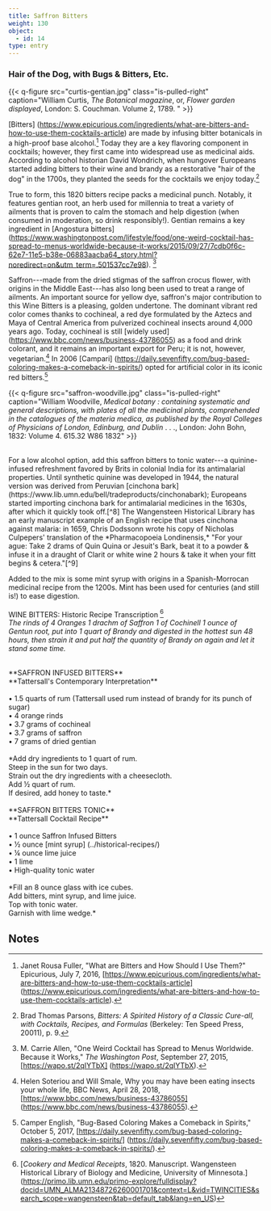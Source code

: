 ```yaml
---
title: Saffron Bitters
weight: 130
object:
  - id: 14
type: entry
---
```

### Hair of the Dog, with Bugs & Bitters, Etc. ###
{{< q-figure src="curtis-gentian.jpg" class="is-pulled-right" caption="William Curtis, *The Botanical magazine*, or, *Flower garden displayed*, London: S. Couchman. Volume 2, 1789. "  >}}

[Bitters] (https://www.epicurious.com/ingredients/what-are-bitters-and-how-to-use-them-cocktails-article) are made by infusing bitter botanicals in a high-proof base alcohol.[^2] Today they are a key flavoring component in cocktails; however, they first came into widespread use as medicinal aids. According to alcohol historian David Wondrich, when hungover Europeans started adding bitters to their wine and brandy as a restorative "hair of the dog" in the 1700s, they planted the seeds for the cocktails we enjoy today.[^3]

True to form, this 1820 bitters recipe packs a medicinal punch. Notably, it features gentian root, an herb used for millennia to treat a variety of ailments that is proven to calm the stomach and help digestion (when consumed in moderation, so drink responsibly!). Gentian remains a key ingredient in [Angostura bitters] (https://www.washingtonpost.com/lifestyle/food/one-weird-cocktail-has-spread-to-menus-worldwide-because-it-works/2015/09/27/7cdb0f6c-62e7-11e5-b38e-06883aacba64_story.html?noredirect=on&utm_term=.501537cc7e98). [^4]

Saffron---made from the dried stigmas of the saffron crocus flower, with origins in the Middle East---has also long been used to treat a range of ailments. An important source for yellow dye, saffron's major contribution to this Wine Bitters is a pleasing, golden undertone. The dominant vibrant red color comes thanks to cochineal, a red dye formulated by the Aztecs and Maya of Central America from pulverized cochineal insects around 4,000 years ago. Today, cochineal is still [widely used] (https://www.bbc.com/news/business-43786055) as a food and drink colorant, and it remains an important export for Peru; it is not, however, vegetarian.[^5] In 2006 [Campari] (https://daily.sevenfifty.com/bug-based-coloring-makes-a-comeback-in-spirits/) opted for artificial color in its iconic red bitters.[^6]

{{< q-figure src="saffron-woodville.jpg" class="is-pulled-right" caption="William Woodville, *Medical botany : containing systematic and general descriptions, with plates of all the medicinal plants, comprehended in the catalogues of the materia medica, as published by the Royal Colleges of Physicians of London, Edinburg, and Dublin* . . ., London: John Bohn, 1832: Volume 4. 615.32 W86 1832"  >}}

<br>
For a low alcohol option, add this saffron bitters to tonic water---a quinine-infused refreshment favored by Brits in colonial India for its antimalarial properties. Until synthetic quinine was developed in 1944, the natural version was derived from Peruvian [cinchona bark] (https://www.lib.umn.edu/bell/tradeproducts/cinchonabark); Europeans started importing cinchona bark for antimalarial medicines in the 1630s, after which it quickly took off.[^8] The Wangensteen Historical Library has an early manuscript example of an English recipe that uses cinchona against malaria: in 1659, Chris Dodssonn wrote his copy of Nicholas Culpepers' translation of the *Pharmacopoeia Londinensis,* "For your ague: Take 2 drams of Quin Quina or Jesuit's Bark, beat it to a powder & infuse it in a draught of Clarit or white wine 2 hours & take it when your fitt begins & cetera."[^9]

Added to the mix is some mint syrup with origins in a Spanish-Morrocan medicinal recipe from the 1200s. Mint has been used for centuries (and still is!) to ease digestion.
<br>
<br>
<span class="gray-text">
WINE BITTERS: Historic Recipe Transcription [^10]
<br>
*The rinds of 4 Oranges 1 drachm of Saffron 1 of Cochinell 1 ounce of Gentun root, put into 1 quart of Brandy and digested in the hottest sun 48 hours, then strain it and put half the quantity of Brandy on again and let it stand some time.*
</span>
<br>
<br>
<div class="boxed">
**SAFFRON INFUSED BITTERS**
<br>
**Tattersall's Contemporary Interpretation**
<br>
<br>
• 1.5 quarts of rum (Tattersall used rum instead of brandy for its punch of sugar)
<br>
• 4 orange rinds
<br>
• 3.7 grams of cochineal
<br>
• 3.7 grams of saffron
<br>
• 7 grams of dried gentian
<br>
<br>
*Add dry ingredients to 1 quart of rum.
<br>
Steep in the sun for two days.
<br>
Strain out the dry ingredients with a cheesecloth.
<br>
Add ½ quart of rum.
<br>
If desired, add honey to taste.*
<br>
</div>

<br>
<div class="boxed">
**SAFFRON BITTERS TONIC**
<br>
**Tattersall Cocktail Recipe**
<br>
<br>
• 1 ounce Saffron Infused Bitters
<br>
• ½ ounce [mint syrup] (../historical-recipes/)
<br>
• ¼ ounce lime juice
<br>
• 1 lime
<br>
• High-quality tonic water
<br>
<br>
*Fill an 8 ounce glass with ice cubes.
<br>
Add bitters, mint syrup, and lime juice.
<br>Top with tonic water.
<br>
Garnish with lime wedge.*
</div>



## Notes ##

[^2]: Janet Rousa Fuller, "What are Bitters and How Should I Use Them?" Epicurious, July 7, 2016, [https://www.epicurious.com/ingredients/what-are-bitters-and-how-to-use-them-cocktails-article] (https://www.epicurious.com/ingredients/what-are-bitters-and-how-to-use-them-cocktails-article).

[^3]: Brad Thomas Parsons, *Bitters: A Spirited History of a Classic Cure-all, with Cocktails, Recipes, and Formulas* (Berkeley: Ten Speed Press, 20011), p. 9.

[^4]: M. Carrie Allen, "One Weird Cocktail has Spread to Menus Worldwide. Because it Works," *The* *Washington Post*, September 27, 2015, [https://wapo.st/2qIYTbX] (https://wapo.st/2qIYTbX).

[^5]: Helen Soteriou and Will Smale, Why you may have been eating insects your whole life, BBC News, April 28, 2018, [https://www.bbc.com/news/business-43786055] (https://www.bbc.com/news/business-43786055).

[^6]: Camper English, "Bug-Based Coloring Makes a Comeback in Spirits," October 5, 2017, [https://daily.sevenfifty.com/bug-based-coloring-makes-a-comeback-in-spirits/] (https://daily.sevenfifty.com/bug-based-coloring-makes-a-comeback-in-spirits/).

[^7]: William Woodville, *Medical botany : containing systematic and general descriptions, with plates of all the medicinal plants, comprehended in the catalogues of the materia medica, as published by the Royal Colleges of Physicians of London, Edinburg, and Dublin . . .*, London: John Bohn, 1832: Volume 4.

[^8]: Juliet Burba, "Cinchona Bark," University of Minnesota Libraries, Accessed November 13, 2018, [https://www.lib.umn.edu/bell/tradeproducts/cinchonabark] (https://www.lib.umn.edu/bell/tradeproducts/cinchonabark).

[^9]: MS annotation in Nicholas Culpeper, *Pharmacopoeia Londinensis: or, The London dispensatory further adorned by the studies and collections of the fellows, now living of the said colledg* (London: Peter Cole, 1659): last endsheet rv.

[^10]: [*Cookery and Medical Receipts*, 1820. Manuscript. Wangensteen Historical Library of Biology and Medicine, University of Minnesota.] (https://primo.lib.umn.edu/primo-explore/fulldisplay?docid=UMN_ALMA21348726260001701&context=L&vid=TWINCITIES&search_scope=wangensteen&tab=default_tab&lang=en_US)
